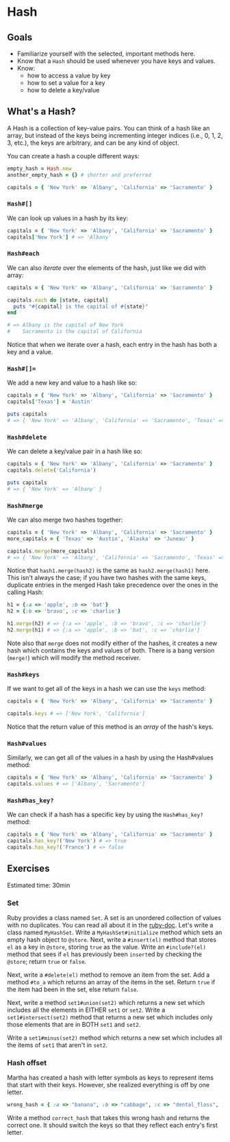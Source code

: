 # Hash

## Goals

* Familiarize yourself with the selected, important methods here.
* Know that a `Hash` should be used whenever you have keys and values.
* Know:
  * how to access a value by key
  * how to set a value for a key
  * how to delete a key/value

## What's a Hash?

A Hash is a collection of key-value pairs. You can think of a hash
like an array, but instead of the keys being incrementing integer
indices (i.e., 0, 1, 2, 3, etc.), the keys are arbitrary, and can be
any kind of object.

You can create a hash a couple different ways:

```ruby
empty_hash = Hash.new
another_empty_hash = {} # shorter and preferred

capitals = { 'New York' => 'Albany', 'California' => 'Sacramento' }
```

### `Hash#[]`

We can look up values in a hash by its key:

```ruby
capitals = { 'New York' => 'Albany', 'California' => 'Sacramento' }
capitals['New York'] # => 'Albany'
```

### `Hash#each`

We can also *iterate* over the elements of the hash, just like we did
with array:

```ruby
capitals = { 'New York' => 'Albany', 'California' => 'Sacramento' }

capitals.each do |state, capital|
  puts "#{capital} is the capital of #{state}"
end

# => Albany is the capital of New York
#    Sacramento is the capital of California
```

Notice that when we iterate over a hash, each entry in the hash has
both a key and a value.

### `Hash#[]=`

We add a new key and value to a hash like so:

```ruby
capitals = { 'New York' => 'Albany', 'California' => 'Sacramento' }
capitals['Texas'] = 'Austin'

puts capitals
# => { 'New York' => 'Albany', 'California' => 'Sacramento', 'Texas' => 'Austin' }
```

### `Hash#delete`

We can delete a key/value pair in a hash like so:

```ruby
capitals = { 'New York' => 'Albany', 'California' => 'Sacramento' }
capitals.delete('California')

puts capitals
# => { 'New York' => 'Albany' }
```

### `Hash#merge`

We can also merge two hashes together:

```ruby
capitals = { 'New York' => 'Albany', 'California' => 'Sacramento' }
more_capitals = { 'Texas' => 'Austin', 'Alaska' => 'Juneau' }

capitals.merge(more_capitals)
# => { 'New York' => 'Albany', 'California' => 'Sacramento', 'Texas' => 'Austin', 'Alaska' => 'Juneau' }
```

Notice that `hash1.merge(hash2)` is the same as `hash2.merge(hash1)`
here. This isn't always the case; if you have two hashes with the same
keys, duplicate entries in the merged Hash take precedence over the
ones in the calling Hash:

```ruby
h1 = {:a => 'apple', :b => 'bat'}
h2 = {:b => 'bravo', :c => 'charlie'}

h1.merge(h2) # => {:a => 'apple', :b => 'bravo', :c => 'charlie'}
h2.merge(h1) # => {:a => 'apple', :b => 'bat', :c => 'charlie'}
```

Note also that `merge` does not modify either of the hashes, it
creates a new hash which contains the keys and values of both. There
is a bang version (`merge!`) which will modify the method receiver.

### `Hash#keys`

If we want to get all of the keys in a hash we can use the `keys`
method:

```ruby
capitals = { 'New York' => 'Albany', 'California' => 'Sacramento' }

capitals.keys # => ['New York', 'California']
```

Notice that the return value of this method is an *array* of the
hash's keys.

### `Hash#values`

Similarly, we can get all of the values in a hash by using the
Hash#values method:

```ruby
capitals = { 'New York' => 'Albany', 'California' => 'Sacramento' }
capitals.values # => ['Albany', 'Sacramento']
```

### `Hash#has_key?`

We can check if a hash has a specific key by using the `Hash#has_key?`
method:

```ruby
capitals = { 'New York' => 'Albany', 'California' => 'Sacramento' }
capitals.has_key?('New York') # => true
capitals.has_key?('France') # => false
```

## Exercises

Estimated time: 30min

### Set

Ruby provides a class named `Set`. A set is an unordered collection of
values with no duplicates.  You can read all about it in the
[ruby-doc][ruby-set-doc]. Let's write a class named `MyHashSet`. Write
a `MyHashSet#initialize` method which sets an empty hash object to
`@store`. Next, write a `#insert(el)` method that stores `el` as a key
in `@store`, storing `true` as the value. Write an `#include?(el)`
method that sees if `el` has previously been `insert`ed by checking
the `@store`; return `true` or `false`.

Next, write a `#delete(el)` method to remove an item from the set. Add
a method `#to_a` which returns an array of the items in the
set. Return `true` if the item had been in the set, else return
`false`.

Next, write a method `set1#union(set2)` which returns a new set which
includes all the elements in EITHER `set1` or `set2`. Write a
`set1#intersect(set2)` method that returns a new set which includes
only those elements that are in BOTH `set1` and `set2`.

Write a `set1#minus(set2)` method which returns a new set which
includes all the items of `set1` that aren't in `set2`.

### Hash offset

Martha has created a hash with letter symbols as keys to represent
items that start with their keys. However, she realized everything is
off by one letter.

```ruby
wrong_hash = { :a => "banana", :b => "cabbage", :c => "dental_floss", :d => "eel_sushi" }
```

Write a method `correct_hash` that takes this wrong hash and returns
the correct one. It should switch the keys so that they reflect
each entry's first letter.

[ruby-set-doc]: http://www.ruby-doc.org/stdlib-1.9.3/libdoc/set/rdoc/Set.html
